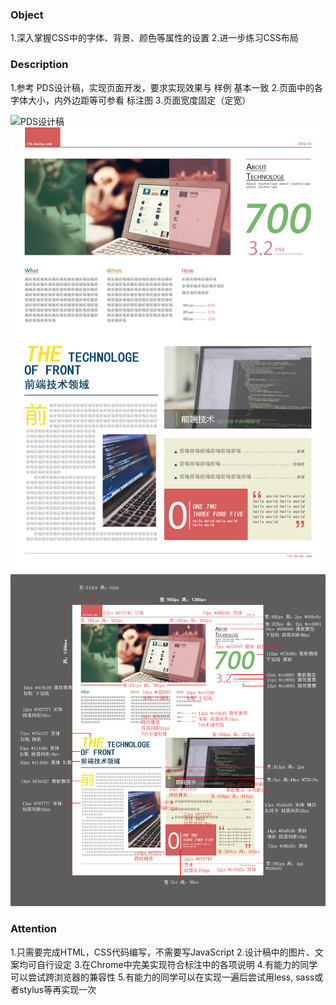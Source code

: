 ### Object

1.深入掌握CSS中的字体、背景、颜色等属性的设置
2.进一步练习CSS布局

### Description 

1.参考 PDS设计稿，实现页面开发，要求实现效果与 样例 基本一致
2.页面中的各字体大小，内外边距等可参看 标注图
3.页面宽度固定（定宽）

![PDS设计稿](../img/task_1_6_1.psd)
![样例](../img/task_1_6_2.jpg)
![标注图](../img/task_1_6_3.jpg)

### Attention

1.只需要完成HTML，CSS代码编写，不需要写JavaScript
2.设计稿中的图片、文案均可自行设定
3.在Chrome中完美实现符合标注中的各项说明
4.有能力的同学可以尝试跨浏览器的兼容性
5.有能力的同学可以在实现一遍后尝试用less, sass或者stylus等再实现一次